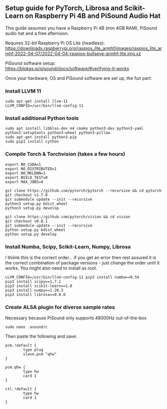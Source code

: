 ## Setup guide for PyTorch, Librosa and Scikit-Learn on Raspberry Pi 4B and PiSound Audio Hat 

This guide assumes you have a Raspberry Pi 4B (min 4GB RAM), PiSound audio hat and a free afternoon. 

Requires 32-bit Raspberry Pi OS Lite (headless): https://downloads.raspberrypi.org/raspios_lite_armhf/images/raspios_lite_armhf-2022-04-07/2022-04-04-raspios-bullseye-armhf-lite.img.xz 

PiSound software setup: https://blokas.io/pisound/docs/software/#verifying-it-works

Once your hardware, OS and PiSound software are set up, the fun part: 

### Install LLVM 11 
```
sudo apt-get install llvm-11 
LLVM_CONFIG=/usr/bin/llvm-config-11 
```

### Install additional Python tools 
```
sudo apt install libblas-dev m4 cmake python3-dev python3-yaml python3-setuptools python3-wheel python3-pillow
sudo apt-get install python3-pip
sudo pip3 install cython 
```
### Compile Torch & Torchvision (takes a few hours)

```
export NO_CUDA=1
export NO_DISTRIBUTED=1
export NO_MKLDNN=1 
export BUILD_TEST=0
export MAX_JOBS=4
```

```
git clone https://github.com/pytorch/pytorch --recursive && cd pytorch
git checkout v1.7.0
git submodule update --init --recursive
python3 setup.py bdist_wheel
python3 setup.py develop 
```

```
git clone https://github.com/pytorch/vision && cd vision
git checkout v0.8.1
git submodule update --init --recursive
python setup.py bdist_wheel
python setup.py develop 
```
### Install Numba, Scipy, Scikit-Learn, Numpy, Librosa
I thiiink this is the correct order... if you get an error then rest assured it is the correct combination of package versions - just change the order until it works. 
You might also need to install as root. 
```
LLVM_CONFIG=/usr/bin/llvm-config-11 pip3 install numba==0.54
pip3 install scipy==1.7.1
pip3 install scikit-learn==1.0
pip3 install numpy==1.20.3
pip3 install librosa==0.8.0
```
### Create ALSA plugin for diverse sample rates
Necessary because PiSound only supports 48000Hz out-of-the-box 
```
sudo nano .asoundrc
```
Then paste the following and save:
```
pcm.!default {
        type plug
        slave.pcm "qhw"
}

pcm.qhw {
        type hw
        card 1
}

ctl.!default {
        type hw
        card 1
}
```
